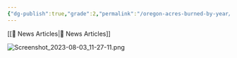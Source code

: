 ```yaml
---
{"dg-publish":true,"grade":2,"permalink":"/oregon-acres-burned-by-year/","dgPassFrontmatter":true}
---
```



[[📘 News Articles\|📘 News Articles]]

![Screenshot_2023-08-03_11-27-11.png](/img/user/Screenshot_2023-08-03_11-27-11.png)